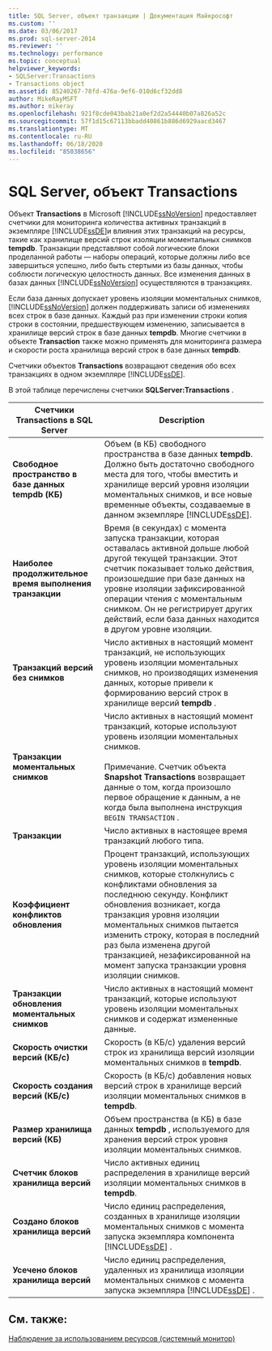 ```yaml
---
title: SQL Server, объект транзакции | Документация Майкрософт
ms.custom: ''
ms.date: 03/06/2017
ms.prod: sql-server-2014
ms.reviewer: ''
ms.technology: performance
ms.topic: conceptual
helpviewer_keywords:
- SQLServer:Transactions
- Transactions object
ms.assetid: 85240267-78fd-476a-9ef6-010d6cf32dd8
author: MikeRayMSFT
ms.author: mikeray
ms.openlocfilehash: 921f8cde043bab21a0ef2d2a54440b07a826a52c
ms.sourcegitcommit: 57f1d15c67113bbadd40861b886d6929aacd3467
ms.translationtype: MT
ms.contentlocale: ru-RU
ms.lasthandoff: 06/18/2020
ms.locfileid: "85038656"
---
```

# <a name="sql-server-transactions-object"></a>SQL Server, объект Transactions
  Объект **Transactions** в Microsoft [!INCLUDE[ssNoVersion](../../includes/ssnoversion-md.md)] предоставляет счетчики для мониторинга количества активных транзакций в экземпляре [!INCLUDE[ssDE](../../includes/ssde-md.md)]и влияния этих транзакций на ресурсы, такие как хранилище версий строк изоляции моментальных снимков **tempdb**. Транзакции представляют собой логические блоки проделанной работы — наборы операций, которые должны либо все завершиться успешно, либо быть стертыми из базы данных, чтобы соблюсти логическую целостность данных. Все изменения данных в базах данных [!INCLUDE[ssNoVersion](../../includes/ssnoversion-md.md)] осуществляются в транзакциях.  
  
 Если база данных допускает уровень изоляции моментальных снимков, [!INCLUDE[ssNoVersion](../../includes/ssnoversion-md.md)] должен поддерживать записи об изменениях всех строк в базе данных. Каждый раз при изменении строки копия строки в состоянии, предшествующем изменению, записывается в хранилище версий строк в базе данных **tempdb**. Многие счетчики в объекте **Transaction** также можно применять для мониторинга размера и скорости роста хранилища версий строк в базе данных **tempdb**.  
  
 Счетчики объектов **Transactions** возвращают сведения обо всех транзакциях в одном экземпляре [!INCLUDE[ssDE](../../includes/ssde-md.md)].  
  
 В этой таблице перечислены счетчики **SQLServer:Transactions** .  
  
|Счетчики Transactions в SQL Server|Description|  
|--------------------------------------|-----------------|  
|**Свободное пространство в базе данных tempdb (КБ)**|Объем (в КБ) свободного пространства в базе данных **tempdb**. Должно быть достаточно свободного места для того, чтобы вместить и хранилище версий уровня изоляции моментальных снимков, и все новые временные объекты, создаваемые в данном экземпляре [!INCLUDE[ssDE](../../includes/ssde-md.md)].|  
|**Наиболее продолжительное время выполнения транзакции**|Время (в секундах) с момента запуска транзакции, которая оставалась активной дольше любой другой текущей транзакции. Этот счетчик показывает только действия, произошедшие при базе данных на уровне изоляции зафиксированной операции чтения с моментальным снимком. Он не регистрирует других действий, если база данных находится в другом уровне изоляции.|  
|**Транзакций версий без снимков**|Число активных в настоящий момент транзакций, не использующих уровень изоляции моментальных снимков, но производящих изменения данных, которые привели к формированию версий строк в хранилище версий **tempdb** .|  
|**Транзакции моментальных снимков**|Число активных в настоящий момент транзакций, которые используют уровень изоляции моментальных снимков.<br /><br /> Примечание. Счетчик объекта **Snapshot Transactions** возвращает данные о том, когда произошло первое обращение к данным, а не когда была выполнена инструкция `BEGIN TRANSACTION` .|  
|**Транзакции**|Число активных в настоящее время транзакций любого типа.|  
|**Коэффициент конфликтов обновления**|Процент транзакций, использующих уровень изоляции моментальных снимков, которые столкнулись с конфликтами обновления за последнюю секунду. Конфликт обновления возникает, когда транзакция уровня изоляции моментальных снимков пытается изменить строку, которая в последний раз была изменена другой транзакцией, незафиксированной на момент запуска транзакции уровня изоляции снимков.|  
|**Транзакции обновления моментальных снимков**|Число активных в настоящий момент транзакций, которые используют уровень изоляции моментальных снимков и содержат измененные данные.|  
|**Скорость очистки версий (КБ/с)**|Скорость (в КБ/с) удаления версий строк из хранилища версий изоляции моментальных снимков в **tempdb**.|  
|**Скорость создания версий (КБ/с)**|Скорость (в КБ/с) добавления новых версий строк в хранилище версий изоляции моментальных снимков в **tempdb**.|  
|**Размер хранилища версий (КБ)**|Объем пространства (в КБ) в базе данных **tempdb** , используемого для хранения версий строк уровня изоляции моментальных снимков.|  
|**Счетчик блоков хранилища версий**|Число активных единиц распределения в хранилище версий изоляции моментальных снимков в **tempdb**.|  
|**Создано блоков хранилища версий**|Число единиц распределения, созданных в хранилище изоляции моментальных снимков с момента запуска экземпляра компонента [!INCLUDE[ssDE](../../includes/ssde-md.md)] .|  
|**Усечено блоков хранилища версий**|Число единиц распределения, удаленных из хранилища изоляции моментальных снимков с момента запуска экземпляра [!INCLUDE[ssDE](../../includes/ssde-md.md)] .|  
  
## <a name="see-also"></a>См. также:  
 [Наблюдение за использованием ресурсов (системный монитор)](monitor-resource-usage-system-monitor.md)  
  
  
